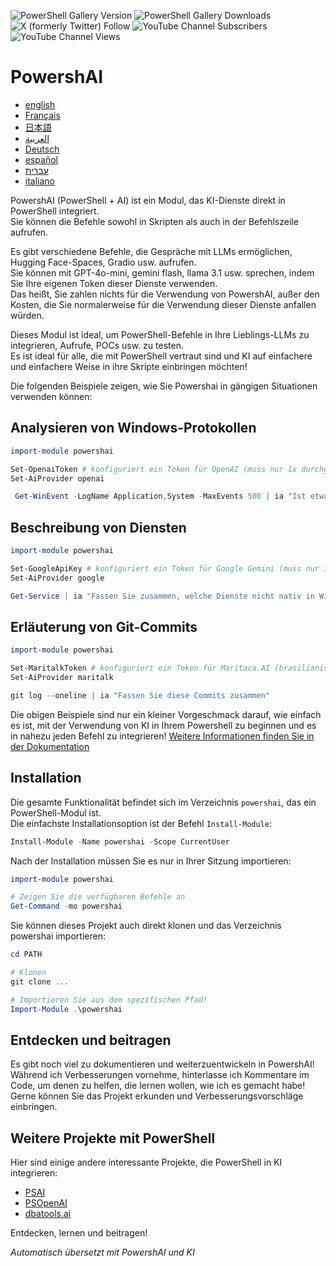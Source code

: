 ﻿![PowerShell Gallery Version](https://img.shields.io/powershellgallery/v/powershai)
![PowerShell Gallery Downloads](https://img.shields.io/powershellgallery/dt/powershai)
![X (formerly Twitter) Follow](https://img.shields.io/twitter/follow/iatalking)
![YouTube Channel Subscribers](https://img.shields.io/youtube/channel/subscribers/UCtNVhWslzx_yjbIX8JIYang)
![YouTube Channel Views](https://img.shields.io/youtube/channel/views/UCtNVhWslzx_yjbIX8JIYang)


# PowershAI

* [english](/docs/en-US/START-README.md)
* [Français](/docs/fr-FR/START-README.md)
* [日本語](/docs/ja-JP/START-README.md)
* [العربية](/docs/ar-SA/START-README.md)
* [Deutsch](/docs/de-DE/START-README.md)
* [español](/docs/es-ES/START-README.md)
* [עברית](/docs/he-IL/START-README.md)
* [italiano](/docs/it-IT/START-README.md)

PowershAI (PowerShell + AI) ist ein Modul, das KI-Dienste direkt in PowerShell integriert.  
Sie können die Befehle sowohl in Skripten als auch in der Befehlszeile aufrufen.  

Es gibt verschiedene Befehle, die Gespräche mit LLMs ermöglichen, Hugging Face-Spaces, Gradio usw. aufrufen.  
Sie können mit GPT-4o-mini, gemini flash, llama 3.1 usw. sprechen, indem Sie Ihre eigenen Token dieser Dienste verwenden.  
Das heißt, Sie zahlen nichts für die Verwendung von PowershAI, außer den Kosten, die Sie normalerweise für die Verwendung dieser Dienste anfallen würden.  

Dieses Modul ist ideal, um PowerShell-Befehle in Ihre Lieblings-LLMs zu integrieren, Aufrufe, POCs usw. zu testen.  
Es ist ideal für alle, die mit PowerShell vertraut sind und KI auf einfachere und einfachere Weise in ihre Skripte einbringen möchten!

Die folgenden Beispiele zeigen, wie Sie Powershai in gängigen Situationen verwenden können:

## Analysieren von Windows-Protokollen 
```powershell 
import-module powershai 

Set-OpenaiToken # konfiguriert ein Token für OpenAI (muss nur 1x durchgeführt werden)
Set-AiProvider openai 

 Get-WinEvent -LogName Application,System -MaxEvents 500 | ia "Ist etwas Wichtiges passiert?"
```

## Beschreibung von Diensten 
```powershell 
import-module powershai 

Set-GoogleApiKey # konfiguriert ein Token für Google Gemini (muss nur 1x durchgeführt werden)
Set-AiProvider google

Get-Service | ia "Fassen Sie zusammen, welche Dienste nicht nativ in Windows sind und ein Risiko darstellen könnten"
```

## Erläuterung von Git-Commits 
```powershell 
import-module powershai 

Set-MaritalkToken # konfiguriert ein Token für Maritaca.AI (brasilianisches LLM)
Set-AiProvider maritalk

git log --oneline | ia "Fassen Sie diese Commits zusammen"
```


Die obigen Beispiele sind nur ein kleiner Vorgeschmack darauf, wie einfach es ist, mit der Verwendung von KI in Ihrem Powershell zu beginnen und es in nahezu jeden Befehl zu integrieren!
[Weitere Informationen finden Sie in der Dokumentation](docs/pt-BR)

## Installation

Die gesamte Funktionalität befindet sich im Verzeichnis `powershai`, das ein PowerShell-Modul ist.  
Die einfachste Installationsoption ist der Befehl `Install-Module`:

```powershell
Install-Module -Name powershai -Scope CurrentUser
```

Nach der Installation müssen Sie es nur in Ihrer Sitzung importieren:

```powershell
import-module powershai

# Zeigen Sie die verfügbaren Befehle an
Get-Command -mo powershai
```

Sie können dieses Projekt auch direkt klonen und das Verzeichnis powershai importieren:

```powershell
cd PATH

# Klonen
git clone ...

# Importieren Sie aus dem spezifischen Pfad!
Import-Module .\powershai
```

## Entdecken und beitragen

Es gibt noch viel zu dokumentieren und weiterzuentwickeln in PowershAI!  
Während ich Verbesserungen vornehme, hinterlasse ich Kommentare im Code, um denen zu helfen, die lernen wollen, wie ich es gemacht habe!  
Gerne können Sie das Projekt erkunden und Verbesserungsvorschläge einbringen.

## Weitere Projekte mit PowerShell

Hier sind einige andere interessante Projekte, die PowerShell in KI integrieren:

- [PSAI](https://github.com/dfinke/PSAI)
- [PSOpenAI](https://github.com/mkht/PSOpenAI)
- [dbatools.ai](https://github.com/potatoqualitee/dbatools.ai)

Entdecken, lernen und beitragen!




<!--PowershaiAiDocBlockStart-->
_Automatisch übersetzt mit PowershAI und KI_
<!--PowershaiAiDocBlockEnd-->

